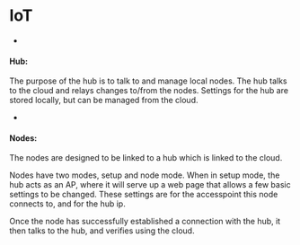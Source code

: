 # IoT

-
#### Hub:
The purpose of the hub is to talk to and manage local nodes.
The hub talks to the cloud and relays changes to/from the nodes.
Settings for the hub are stored locally, but can be managed from the cloud.

-
#### Nodes:
The nodes are designed to be linked to a hub which is linked to the cloud.

Nodes have two modes, setup and node mode.
When in setup mode, the hub acts as an AP,
where it will serve up a web page that allows a few basic settings to be changed.
These settings are for the accesspoint this node connects to, and for the hub ip.

Once the node has successfully established a connection with the hub,
it then talks to the hub, and verifies using the cloud.
